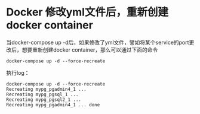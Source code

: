 Docker 修改yml文件后，重新创建docker container
=========================

当docker-compose up -d后，如果修改了yml文件，譬如将某个service的port更改后，想要重新创建docker container，那么可以通过下面的命令

```
docker-compose up -d --force-recreate
```


执行log：

```
docker-compose up -d --force-recreate
Recreating mypg_pgadmin4_1 ... 
Recreating mypg_pgsql_1 ... 
Recreating mypg_pgsql2_1 ... 
Recreating mypg_pgadmin4_1 ... done

```







